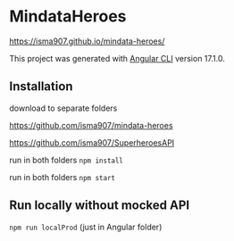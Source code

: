 # MindataHeroes

https://isma907.github.io/mindata-heroes/

This project was generated with [Angular CLI](https://github.com/angular/angular-cli) version 17.1.0.

## Installation

download to separate folders

https://github.com/isma907/mindata-heroes

https://github.com/isma907/SuperheroesAPI

run in both folders `npm install`

run in both folders `npm start`

## Run locally without mocked API

`npm run localProd` (just in Angular folder)
